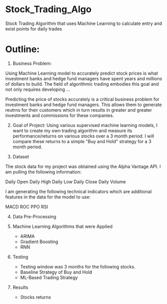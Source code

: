 # Stock_Trading_Algo
Stock Trading Algorithm that uses Machine Learning to calculate entry and exist points for daily trades


# Outline:
1. Business Problem:

Using Machine Learning model to accurately predict stock prices is what investment banks and hedge fund managers have spent years and millions of dollars to build. The field of algorithmic trading embodies this goal and not only requires developing ...

Predicting the price of stocks accurately is a critical business problem for investment banks and hedge fund managers. This allows them to generate reutrns for their customers which in turn results in greater and greater investments and commissions for these companies.

2. Goal of Project:
Using various supervised machine learning models, I want to create my own trading algorithm and measure its performance/returns on various stocks over a 3 month period. I will compare these returns to a simple "Buy and Hold" strategy for a 3 month period.

3. Dataset

The stock data for my project was obtained using the Alpha Vantage API. I am pulling the following information:

Daily Open
Daily High
Daily Low
Daily Close
Daily Volume

I am generating the following technical indicators which are additional features in the data for the model to use:

MACD
ROC
PPO
RSI

4. Data Pre-Processing


5. Machine Learning Algorithms that were Applied

    - ARIMA
    - Gradient Boosting
    - RNN


6. Testing 

    - Testing window was 3 months for the following stocks.
    - Baseline Strategy of Buy and Hold
    - ML-Based Trading Strategy

    
7. Results
    - Stocks returns 

